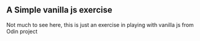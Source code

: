 ## A Simple vanilla js exercise

Not much to see here, this is just an exercise in playing with vanilla js from Odin project